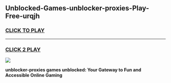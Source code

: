 
## Unblocked-Games-unblocker-proxies-Play-Free-urqjh
<h3>
<a href="https://premium76.site?title=unblocker-proxies&ref=20M">CLICK TO PLAY</a></h3>
<hr>

<h3>
<a href="https://premium76.site?title=unblocker-proxies&ref=20M">CLICK 2 PLAY</a>
  
</h3>

<a href="https://premium76.site?title=unblocker-proxies&ref=19M"><img src="https://clearcache.store/games.png"></a>


**unblocker-proxies games unblocked: Your Gateway to Fun and Accessible Online Gaming**
